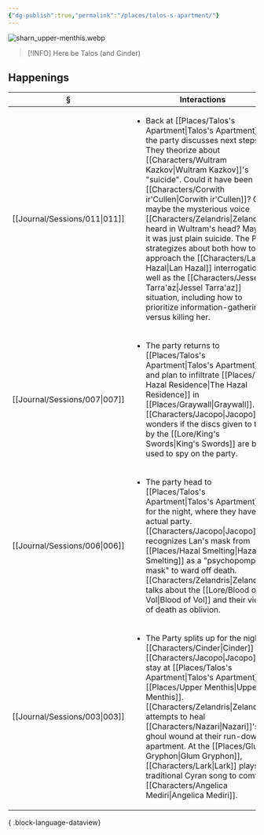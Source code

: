 ```yaml
---
{"dg-publish":true,"permalink":"/places/talos-s-apartment/"}
---
```


![sharn_upper-menthis.webp](/img/user/z_attachments/sharn_upper-menthis.webp)

> [!INFO] Here be Talos (and Cinder)

## Happenings
| §                                | Interactions                                                                                                                                                                                                                                                                                                                                                                                                                                                                              |
| -------------------------------- | ----------------------------------------------------------------------------------------------------------------------------------------------------------------------------------------------------------------------------------------------------------------------------------------------------------------------------------------------------------------------------------------------------------------------------------------------------------------------------------------- |
| [[Journal/Sessions/011\|011]] | <ul><li>Back at [[Places/Talos's Apartment\|Talos's Apartment]], the party discusses next steps. They theorize about [[Characters/Wultram Kazkov\|Wultram Kazkov]]'s "suicide". Could it have been [[Characters/Corwith ir'Cullen\|Corwith ir'Cullen]]? Or maybe the mysterious voice [[Characters/Zelandris\|Zelandris]] heard in Wultram's head? Maybe it was just plain suicide. The Party strategizes about both how to approach the [[Characters/Lan Hazal\|Lan Hazal]] interrogation as well as the [[Characters/Jessel Tarra'az\|Jessel Tarra'az]] situation, including how to prioritize information-gathering versus killing her.</li></ul> |
| [[Journal/Sessions/007\|007]] | <ul><li>The party returns to [[Places/Talos's Apartment\|Talos's Apartment]] and plan to infiltrate [[Places/The Hazal Residence\|The Hazal Residence]] in [[Places/Graywall\|Graywall]]. [[Characters/Jacopo\|Jacopo]] wonders if the discs given to them by the [[Lore/King's Swords\|King's Swords]] are being used to spy on the party.</li></ul>                                                                                                                                                                                                                                                   |
| [[Journal/Sessions/006\|006]] | <ul><li>The party head to [[Places/Talos's Apartment\|Talos's Apartment]] for the night, where they have an actual party. [[Characters/Jacopo\|Jacopo]] recognizes Lan's mask from [[Places/Hazal Smelting\|Hazal Smelting]] as a "psychopomp mask" to ward off death. [[Characters/Zelandris\|Zelandris]] talks about the [[Lore/Blood of Vol\|Blood of Vol]] and their view of death as oblivion.</li></ul>                                                                                                                                                                                          |
| [[Journal/Sessions/003\|003]] | <ul><li>The Party splits up for the night. [[Characters/Cinder\|Cinder]] and [[Characters/Jacopo\|Jacopo]] stay at [[Places/Talos's Apartment\|Talos's Apartment]] in [[Places/Upper Menthis\|Upper Menthis]]. [[Characters/Zelandris\|Zelandris]] attempts to heal [[Characters/Nazari\|Nazari]]'s ghoul wound at their run-down apartment. At the [[Places/Glum Gryphon\|Glum Gryphon]], [[Characters/Lark\|Lark]] plays a traditional Cyran song to comfort [[Characters/Angelica Mediri\|Angelica Mediri]].</li></ul>                                                                                                                                                                  |

{ .block-language-dataview}